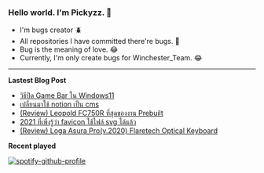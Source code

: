 ### Hello world. I'm Pickyzz. 👋
 - I'm bugs creator 🪲
 - All repositories I have committed there're bugs. 🎃
 - Bug is the meaning of love. 😂
 - Currently, I'm only create bugs for Winchester_Team. 😂

-------

**Lastest Blog Post**
<!-- BLOG-POST-LIST:START -->
- [วิธีปิด Game Bar ใน Windows11](https://pickyzz.ga/disable-gamebar-win11)
- [เปลี่ยนมาใช้ notion เป็น cms](https://pickyzz.ga/migrate-to-notion-as-cms)
- [(Review) Leopold FC750R ที่สุดของงาน Prebuilt](https://pickyzz.ga/leopold-fc750r-review)
- [2021 ที่เพิ่งรู้ว่า favicon ใช้ไฟล์ svg ได้แล้ว](https://pickyzz.ga/favicon-as-svg)
- [(Review) Loga Asura Pro(v.2020) Flaretech Optical Keyboard](https://pickyzz.ga/loga-asura-review)
<!-- BLOG-POST-LIST:END -->

**Recent played**

[![spotify-github-profile](https://spotify-github-profile.vercel.app/api/view?uid=22llhxowcxkv2mjpbpwnciooa&cover_image=true&theme=natemoo-re&bar_color=00b3ff&bar_color_cover=false)](https://spotify-github-profile.vercel.app/api/view?uid=22llhxowcxkv2mjpbpwnciooa&redirect=true)
